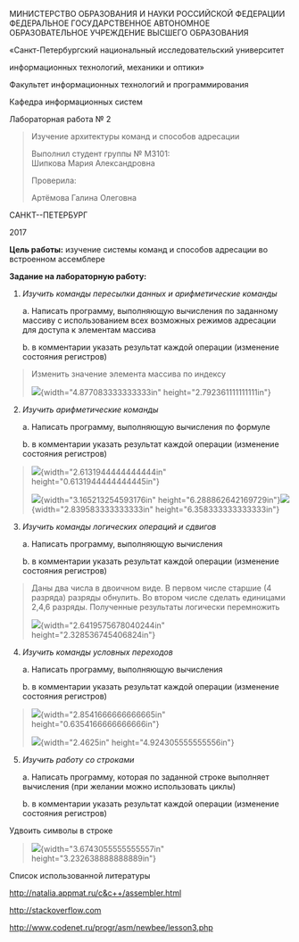 МИНИСТЕРСТВО ОБРАЗОВАНИЯ И НАУКИ РОССИЙСКОЙ ФЕДЕРАЦИИ\
ФЕДЕРАЛЬНОЕ ГОСУДАРСТВЕННОЕ АВТОНОМНОЕ ОБРАЗОВАТЕЛЬНОЕ УЧРЕЖДЕНИЕ
ВЫСШЕГО ОБРАЗОВАНИЯ

«Санкт-Петербургский национальный исследовательский университет

информационных технологий, механики и оптики»

Факультет информационных технологий и программирования

Кафедра информационных систем

Лабораторная работа № 2

> Изучение архитектуры команд и способов адресации
>
> Выполнил студент группы № M3101:\
> Шипкова Мария Александровна
>
> Проверила:
>
> Артёмова Галина Олеговна

САНКТ--ПЕТЕРБУРГ

2017

**Цель работы:** изучение системы команд и способов адресации во
встроенном ассемблере

**Задание на лабораторную работу:**

1.  *Изучить команды пересылки данных и арифметические команды*

    a.  Написать программу, выполняющую вычисления по заданному массиву
        с использованием всех возможных режимов адресации для доступа к
        элементам массива

    b.  в комментарии указать результат каждой операции (изменение
        состояния регистров)

> Изменить значение элемента массива по индексу
>
> ![](./lab-2//media/image1.png){width="4.877083333333333in"
> height="2.792361111111111in"}

2.  *Изучить арифметические команды*

    a.  Написать программу, выполняющую вычисления по формуле

    b.  в комментарии указать результат каждой операции (изменение
        состояния регистров)

> ![](./lab-2//media/image2.png){width="2.6131944444444444in"
> height="0.6131944444444445in"}
>
> ![](./lab-2//media/image3.png){width="3.165213254593176in"
> height="6.288862642169729in"}![](./lab-2//media/image4.png){width="2.839583333333333in"
> height="6.358333333333333in"}

3.  *Изучить команды логических операций и сдвигов*

    a.  Написать программу, выполняющую вычисления

    b.  в комментарии указать результат каждой операции (изменение
        состояния регистров)

> Даны два числа в двоичном виде. В первом числе старшие (4 разряда)
> разряды обнулить. Во втором числе сделать единицами 2,4,6 разряды.
> Полученные результаты логически перемножить
>
> ![](./lab-2//media/image5.png){width="2.6419575678040244in"
> height="2.328536745406824in"}

4.  *Изучить команды условных переходов*

    a.  Написать программу, выполняющую вычисления

    b.  в комментарии указать результат каждой операции (изменение
        состояния регистров)

> ![](./lab-2//media/image6.png){width="2.8541666666666665in"
> height="0.6354166666666666in"}
>
> ![](./lab-2//media/image7.png){width="2.4625in"
> height="4.924305555555556in"}

5.  *Изучить работу со строками*

    a.  Написать программу, которая по заданной строке выполняет
        вычисления (при желании можно использовать циклы)

    b.  в комментарии указать результат каждой операции (изменение
        состояния регистров)

Удвоить символы в строке

> ![](./lab-2//media/image8.png){width="3.6743055555555557in"
> height="3.232638888888889in"}

Список использованной литературы

http://natalia.appmat.ru/c&c++/assembler.html

<http://stackoverflow.com>

http://www.codenet.ru/progr/asm/newbee/lesson3.php
